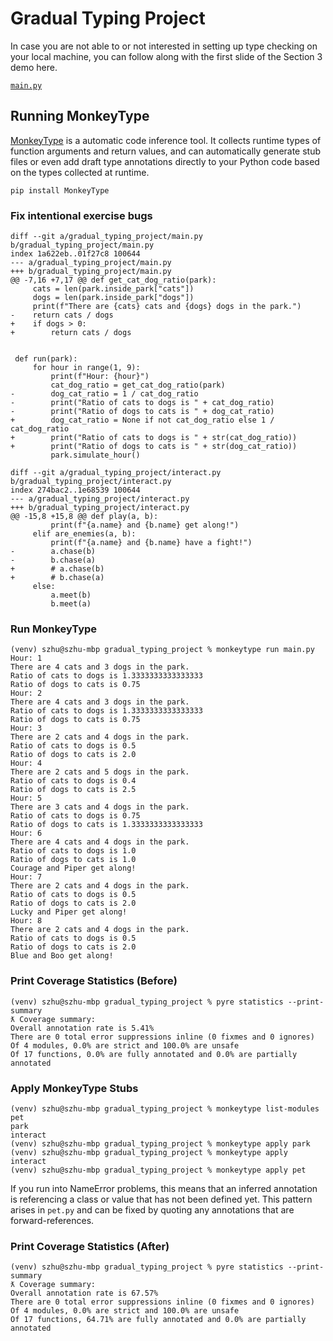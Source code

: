 # Gradual Typing Project

In case you are not able to or not interested in setting up type checking on your local machine, you can follow along with the first slide of the Section 3 demo here.


[`main.py`](https://pyre-check.org/play?input=import%20json%0Afrom%20typing%20import%20*%0A%0A%23%20from%20park.py%0Aclass%20Park%3A%0A%20%20%20%20def%20__init__(self)%3A%0A%20%20%20%20%20%20%20%20self.inside_park%20%3D%20%7B%0A%20%20%20%20%20%20%20%20%20%20%20%20%22cats%22%3A%20%5B%5D%2C%0A%20%20%20%20%20%20%20%20%20%20%20%20%22dogs%22%3A%20%5B%5D%2C%0A%20%20%20%20%20%20%20%20%7D%0A%20%20%20%20%20%20%20%20self.outside_park%20%3D%20%7B%0A%20%20%20%20%20%20%20%20%20%20%20%20%22cats%22%3A%20%5B%5D%2C%0A%20%20%20%20%20%20%20%20%20%20%20%20%22dogs%22%3A%20%5B%5D%2C%0A%20%20%20%20%20%20%20%20%7D%0A%20%20%20%20def%20populate(self%2C%20input)%3A%20...%0A%20%20%20%20def%20simulate_hour(self)%3A%20...%0A%0A%23%20from%20main.py%0Adef%20get_cat_dog_ratio(park)%3A%0A%20%20%20%20cats%20%3D%20len(park.inside_park%5B%22cats%22%5D)%0A%20%20%20%20dogs%20%3D%20len(park.inside_park%5B%22dogs%22%5D)%0A%20%20%20%20print(f%22There%20are%20%7Bcats%7D%20cats%20and%20%7Bdogs%7D%20dogs%20in%20the%20park.%22)%0A%20%20%20%20return%20cats%20%2F%20dogs%0A%0A%0Adef%20run(park)%3A%0A%20%20%20%20for%20hour%20in%20range(1%2C%209)%3A%0A%20%20%20%20%20%20%20%20print(f%22Hour%3A%20%7Bhour%7D%22)%0A%20%20%20%20%20%20%20%20cat_dog_ratio%20%3D%20get_cat_dog_ratio(park)%0A%20%20%20%20%20%20%20%20dog_cat_ratio%20%3D%201%20%2F%20cat_dog_ratio%0A%20%20%20%20%20%20%20%20print(%22Ratio%20of%20cats%20to%20dogs%20is%20%22%20%2B%20cat_dog_ratio)%0A%20%20%20%20%20%20%20%20print(%22Ratio%20of%20dogs%20to%20cats%20is%20%22%20%2B%20dog_cat_ratio)%0A%20%20%20%20%20%20%20%20park.simulate_hour()%0A%0A%0Aif%20__name__%20%3D%3D%20%22__main__%22%3A%0A%20%20%20%20park%20%3D%20Park()%0A%20%20%20%20with%20open(%27data.json%27)%20as%20json_file%3A%0A%20%20%20%20%20%20%20%20data%20%3D%20json.load(json_file)%0A%20%20%20%20%20%20%20%20park.populate(data)%0A%20%20%20%20run(park))


## Running MonkeyType

[MonkeyType](https://pypi.org/project/MonkeyType/) is a automatic code inference tool. It collects runtime types of function arguments and return values, and can automatically generate stub files or even add draft type annotations directly to your Python code based on the types collected at runtime.

```
pip install MonkeyType
```

### Fix intentional exercise bugs

```
diff --git a/gradual_typing_project/main.py b/gradual_typing_project/main.py
index 1a622eb..01f27c8 100644
--- a/gradual_typing_project/main.py
+++ b/gradual_typing_project/main.py
@@ -7,16 +7,17 @@ def get_cat_dog_ratio(park):
     cats = len(park.inside_park["cats"])
     dogs = len(park.inside_park["dogs"])
     print(f"There are {cats} cats and {dogs} dogs in the park.")
-    return cats / dogs
+    if dogs > 0:
+        return cats / dogs


 def run(park):
     for hour in range(1, 9):
         print(f"Hour: {hour}")
         cat_dog_ratio = get_cat_dog_ratio(park)
-        dog_cat_ratio = 1 / cat_dog_ratio
-        print("Ratio of cats to dogs is " + cat_dog_ratio)
-        print("Ratio of dogs to cats is " + dog_cat_ratio)
+        dog_cat_ratio = None if not cat_dog_ratio else 1 / cat_dog_ratio
+        print("Ratio of cats to dogs is " + str(cat_dog_ratio))
+        print("Ratio of dogs to cats is " + str(dog_cat_ratio))
         park.simulate_hour()

diff --git a/gradual_typing_project/interact.py b/gradual_typing_project/interact.py
index 274bac2..1e68539 100644
--- a/gradual_typing_project/interact.py
+++ b/gradual_typing_project/interact.py
@@ -15,8 +15,8 @@ def play(a, b):
         print(f"{a.name} and {b.name} get along!")
     elif are_enemies(a, b):
         print(f"{a.name} and {b.name} have a fight!")
-        a.chase(b)
-        b.chase(a)
+        # a.chase(b)
+        # b.chase(a)
     else:
         a.meet(b)
         b.meet(a)
```

### Run MonkeyType

```
(venv) szhu@szhu-mbp gradual_typing_project % monkeytype run main.py
Hour: 1
There are 4 cats and 3 dogs in the park.
Ratio of cats to dogs is 1.3333333333333333
Ratio of dogs to cats is 0.75
Hour: 2
There are 4 cats and 3 dogs in the park.
Ratio of cats to dogs is 1.3333333333333333
Ratio of dogs to cats is 0.75
Hour: 3
There are 2 cats and 4 dogs in the park.
Ratio of cats to dogs is 0.5
Ratio of dogs to cats is 2.0
Hour: 4
There are 2 cats and 5 dogs in the park.
Ratio of cats to dogs is 0.4
Ratio of dogs to cats is 2.5
Hour: 5
There are 3 cats and 4 dogs in the park.
Ratio of cats to dogs is 0.75
Ratio of dogs to cats is 1.3333333333333333
Hour: 6
There are 4 cats and 4 dogs in the park.
Ratio of cats to dogs is 1.0
Ratio of dogs to cats is 1.0
Courage and Piper get along!
Hour: 7
There are 2 cats and 4 dogs in the park.
Ratio of cats to dogs is 0.5
Ratio of dogs to cats is 2.0
Lucky and Piper get along!
Hour: 8
There are 2 cats and 4 dogs in the park.
Ratio of cats to dogs is 0.5
Ratio of dogs to cats is 2.0
Blue and Boo get along!
```

### Print Coverage Statistics (Before)

```
(venv) szhu@szhu-mbp gradual_typing_project % pyre statistics --print-summary
ƛ Coverage summary:
Overall annotation rate is 5.41%
There are 0 total error suppressions inline (0 fixmes and 0 ignores)
Of 4 modules, 0.0% are strict and 100.0% are unsafe
Of 17 functions, 0.0% are fully annotated and 0.0% are partially annotated
```

### Apply MonkeyType Stubs

```
(venv) szhu@szhu-mbp gradual_typing_project % monkeytype list-modules
pet
park
interact
(venv) szhu@szhu-mbp gradual_typing_project % monkeytype apply park
(venv) szhu@szhu-mbp gradual_typing_project % monkeytype apply interact
(venv) szhu@szhu-mbp gradual_typing_project % monkeytype apply pet
```

If you run into NameError problems, this means that an inferred annotation is referencing a class or value that has not been defined yet. This pattern arises in `pet.py` and can be fixed by quoting any annotations that are forward-references.

### Print Coverage Statistics (After)

```
(venv) szhu@szhu-mbp gradual_typing_project % pyre statistics --print-summary
ƛ Coverage summary:
Overall annotation rate is 67.57%
There are 0 total error suppressions inline (0 fixmes and 0 ignores)
Of 4 modules, 0.0% are strict and 100.0% are unsafe
Of 17 functions, 64.71% are fully annotated and 0.0% are partially annotated
```
